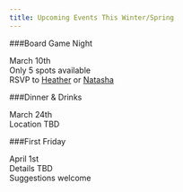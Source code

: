 ```yaml
---
title: Upcoming Events This Winter/Spring
---
```


###Board Game Night

March 10th  
Only 5 spots available  
RSVP to [Heather](mailto:Heather.Lomax@shell.com) or [Natasha](mailto:Natasha.Peer@shell.com)

###Dinner & Drinks

March 24th  
Location TBD

###First Friday

April 1st  
Details TBD  
Suggestions welcome